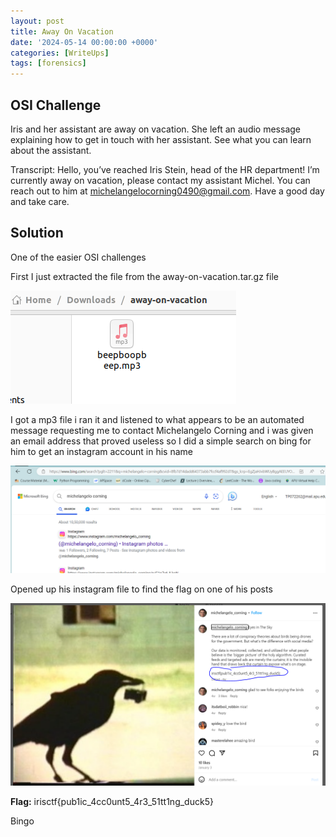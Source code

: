 ```yaml
---
layout: post
title: Away On Vacation
date: '2024-05-14 00:00:00 +0000'
categories: [WriteUps]
tags: [forensics]  
---
```


## OSI Challenge

Iris and her assistant are away on vacation. She left an audio message explaining how to get in touch with her assistant. See what you can learn about the assistant.

Transcript: Hello, you’ve reached Iris Stein, head of the HR department! I’m currently away on vacation, please contact my assistant Michel. You can reach out to him at michelangelocorning0490@gmail.com. Have a good day and take care.

## Solution

One of the easier OSI challenges

First I just extracted the file from the away-on-vacation.tar.gz file

![mp3file](/assets/img/AwayOnVacation/beepboopbeep.PNG)

I got a mp3 file i ran it and listened to what appears to be an automated message requesting me to contact Michelangelo Corning and i was given an email address that proved useless so I did a simple search on bing for him to get an instagram account in his name

![websearch](/assets/img/AwayOnVacation/bingsearch.PNG)

Opened up his instagram file to find the flag on one of his posts

![instagrampost](/assets/img/AwayOnVacation/instagrampost.PNG)

**Flag:** irisctf{pub1ic_4cc0unt5_4r3_51tt1ng_duck5}

Bingo
